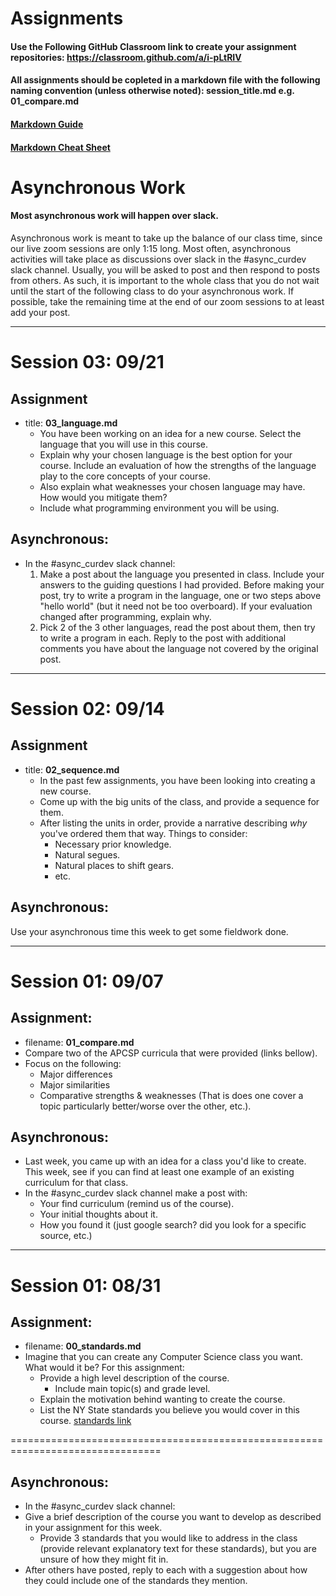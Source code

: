 # Assignments
#### Use the Following GitHub Classroom link to create your assignment repositories: https://classroom.github.com/a/i-pLtRIV
#### All assignments should be copleted in a markdown file with the following naming convention (unless otherwise noted): session_title.md e.g. 01_compare.md
#### [Markdown Guide](https://guides.github.com/features/mastering-markdown/)
#### [Markdown Cheat Sheet](https://github.com/adam-p/markdown-here/wiki/Markdown-Cheatsheet)


# Asynchronous Work
#### Most asynchronous work will happen over slack.
Asynchronous work is meant to take up the balance of our class time, since our live zoom sessions are only 1:15 long. Most often, asynchronous activities will take place as discussions over slack in the \#async_curdev slack channel. Usually, you will be asked to post and then respond to posts from others. As such, it is important to the whole class that you do not wait until the start of the following class to do your asynchronous work. If possible, take the remaining time at the end of our zoom sessions to at least add your post.

---
# Session 03: 09/21
## Assignment
* title: **03_language.md**
  - You have been working on an idea for a new course. Select the language that you will use in this course.
  - Explain why your chosen language is the best option for your course. Include an evaluation of how the strengths of the language play to the core concepts of your course.
  - Also explain what weaknesses your chosen language may have. How would you mitigate them?
  - Include what programming environment you will be using.

## Asynchronous:
* In the \#async_curdev slack channel:
  1. Make a post about the language you presented in class. Include your answers to the guiding questions I had provided. Before making your post, try to write a program in the language, one or two steps above "hello world" (but it need not be too overboard). If your evaluation changed after programming, explain why.
  2. Pick 2 of the 3 other languages, read the post about them, then try to write a program in each. Reply to the post with additional comments you have about the language not covered by the original post.

---
# Session 02: 09/14
## Assignment
* title: **02_sequence.md**
  - In the past few assignments, you have been looking into creating a new course.
  - Come up with the big units of the class, and provide a sequence for them.
  - After listing the units in order, provide a narrative describing _why_ you've ordered them that way. Things to consider:
    - Necessary prior knowledge.
    - Natural segues.
    - Natural places to shift gears.
    - etc.

## Asynchronous:
Use your asynchronous time this week to get some fieldwork done.

---
# Session 01: 09/07
## Assignment:
* filename: **01_compare.md**
* Compare two of the APCSP curricula that were provided (links bellow).
* Focus on the following:
  * Major differences
  * Major similarities
  * Comparative strengths & weaknesses (That is does one cover a topic particularly better/worse over the other, etc.).

## Asynchronous:
* Last week, you came up with an idea for a class you'd like to create. This week, see if you can find at least one example of an existing curriculum for that class.
* In the \#async_curdev slack channel make a post with:
  - Your find curriculum (remind us of the course).
  - Your initial thoughts about it.
  - How you found it (just google search? did you look for a specific source, etc.)


---

# Session 01: 08/31
## Assignment:
* filename: **00_standards.md**
* Imagine that you can create any Computer Science class you want. What would it be? For this assignment:
  * Provide a high level description of the course.
    * Include main topic(s) and grade level.
  * Explain the motivation behind wanting to create the course.
  * List the NY State standards you believe you would cover in this course. [standards link](https://www.nysed.gov/sites/default/files/programs/curriculum-instruction/computer-science-digital-fluency-standards-k-12.pdf)

================================================================================
## Asynchronous:
* In the \#async_curdev slack channel:
* Give a brief description of the course you want to develop as described in your assignment for this week.
  * Provide 3 standards that you would like to address in the class (provide relevant explanatory text for these standards), but you are unsure of how they might fit in.
* After others have posted, reply to each with a suggestion about how they could include one of the standards they mention.
